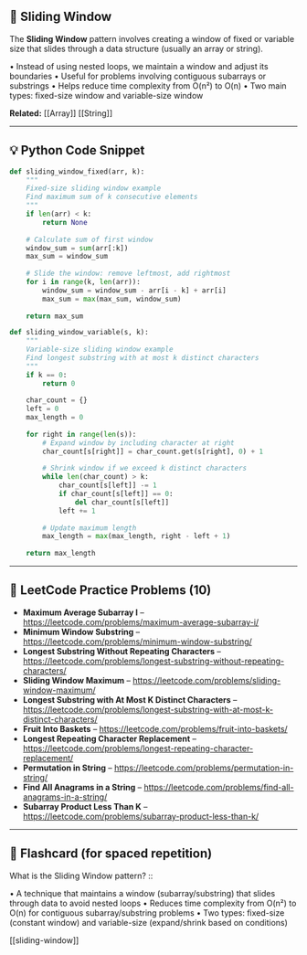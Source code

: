 ## 🧠 Sliding Window

The **Sliding Window** pattern involves creating a window of fixed or variable size that slides through a data structure (usually an array or string). 

• Instead of using nested loops, we maintain a window and adjust its boundaries
• Useful for problems involving contiguous subarrays or substrings
• Helps reduce time complexity from O(n²) to O(n)
• Two main types: fixed-size window and variable-size window

**Related:** [[Array]] [[String]]

---

## 💡 Python Code Snippet

```python
def sliding_window_fixed(arr, k):
    """
    Fixed-size sliding window example
    Find maximum sum of k consecutive elements
    """
    if len(arr) < k:
        return None
    
    # Calculate sum of first window
    window_sum = sum(arr[:k])
    max_sum = window_sum
    
    # Slide the window: remove leftmost, add rightmost
    for i in range(k, len(arr)):
        window_sum = window_sum - arr[i - k] + arr[i]
        max_sum = max(max_sum, window_sum)
    
    return max_sum

def sliding_window_variable(s, k):
    """
    Variable-size sliding window example
    Find longest substring with at most k distinct characters
    """
    if k == 0:
        return 0
    
    char_count = {}
    left = 0
    max_length = 0
    
    for right in range(len(s)):
        # Expand window by including character at right
        char_count[s[right]] = char_count.get(s[right], 0) + 1
        
        # Shrink window if we exceed k distinct characters
        while len(char_count) > k:
            char_count[s[left]] -= 1
            if char_count[s[left]] == 0:
                del char_count[s[left]]
            left += 1
        
        # Update maximum length
        max_length = max(max_length, right - left + 1)
    
    return max_length
```

---

## 🔗 LeetCode Practice Problems (10)

- **Maximum Average Subarray I** – https://leetcode.com/problems/maximum-average-subarray-i/
- **Minimum Window Substring** – https://leetcode.com/problems/minimum-window-substring/
- **Longest Substring Without Repeating Characters** – https://leetcode.com/problems/longest-substring-without-repeating-characters/
- **Sliding Window Maximum** – https://leetcode.com/problems/sliding-window-maximum/
- **Longest Substring with At Most K Distinct Characters** – https://leetcode.com/problems/longest-substring-with-at-most-k-distinct-characters/
- **Fruit Into Baskets** – https://leetcode.com/problems/fruit-into-baskets/
- **Longest Repeating Character Replacement** – https://leetcode.com/problems/longest-repeating-character-replacement/
- **Permutation in String** – https://leetcode.com/problems/permutation-in-string/
- **Find All Anagrams in a String** – https://leetcode.com/problems/find-all-anagrams-in-a-string/
- **Subarray Product Less Than K** – https://leetcode.com/problems/subarray-product-less-than-k/

---

## 🧠 Flashcard (for spaced repetition)

What is the Sliding Window pattern? ::

• A technique that maintains a window (subarray/substring) that slides through data to avoid nested loops
• Reduces time complexity from O(n²) to O(n) for contiguous subarray/substring problems
• Two types: fixed-size (constant window) and variable-size (expand/shrink based on conditions)

[[sliding-window]] 